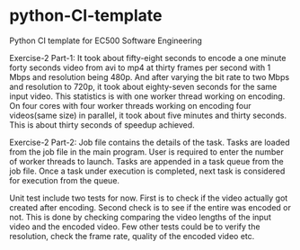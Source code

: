 # python-CI-template
Python CI template for EC500 Software Engineering

Exercise-2 Part-1:
It took about fifty-eight seconds to encode a one minute forty seconds video from avi to mp4 at thirty frames per second with 1 Mbps and resolution being 480p. And after varying the bit rate to two Mbps and resolution to 720p, it took about eighty-seven seconds for the same input video. This statistics is with one worker thread working on encoding. On four cores with four worker threads working on encoding four videos(same size) in parallel, it took about five minutes and thirty seconds. This is about thirty seconds of speedup achieved.   

Exercise-2 Part-2:
Job file contains the details of the task. Tasks are loaded from the job file in the main program. User is required to enter the number of worker threads to launch. Tasks are appended in a task queue from the job file. Once a task under execution is completed, next task is considered for execution from the queue. 

Unit test include two tests for now. First is to check if the video actually got created after encoding. Second check is to see if the entire was encoded or not. This is done by checking comparing the video lengths of the input video and the encoded video. Few other tests could be to verify the resolution, check the frame rate, quality of the encoded video etc. 


